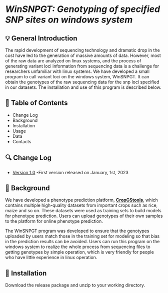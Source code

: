 # ___WinSNPGT: Genotyping of specified SNP sites on windows system___

## 💡 General Introduction
The rapid development of sequencing technology and dramatic drop in the cost have led to the generation of massive amounts of data. However, most of the raw data are analyzed on linux systems, and the process of generating variant loci information from sequencing data is a challenge for researchers unfamiliar with linux systems. We have developed a small program to call variant loci on the windows system, WinSNPGT. It can obtain the genotypes of the raw sequencing data for the snp loci specified in our datasets. The installation and use of this program is described below.

## 📘 Table of Contents

- Change Log
- Background
- Installation
- Usage
- Data
- Contacts

## 🔍 Change Log
- [Version 1.0](https://github.com/JessieChen7/WinSNPGT) -First version released on January, 1st, 2023

## 🧾 Background
We have developed a phenotype prediction platform, **[CropGStools](http://iagr.genomics.cn/)**, which contains multiple high-quality datasets from important crops such as rice, maize and so on. These datasets were used as training sets to build models for phenotype prediction. Users can upload genotypes of their own samples to the platform for online phenotype prediction.

The WinSNPGT program was developed to ensure that the genotypes uploaded by users match those in the training set for modeling so that bias in the prediction results can be avoided. Users can run this program on the windows system to realize the whole process from sequencing files to getting genotypes by simple operation, which is very friendly for people who have little experience in linux operation.


## 🌟 Installation
Download the release package and unzip to your working directory.
